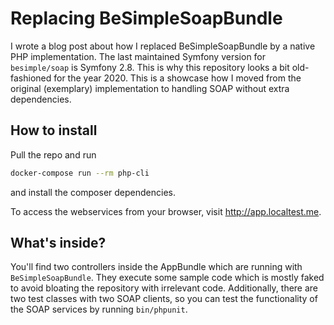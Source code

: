 Replacing BeSimpleSoapBundle
========================

I wrote a blog post about how I replaced BeSimpleSoapBundle by a native PHP implementation. 
The last maintained Symfony version for `besimple/soap` is Symfony 2.8. This is why this repository 
looks a bit old-fashioned for the year 2020. This is a showcase how I moved from the original (exemplary) implementation
to handling SOAP without extra dependencies. 

How to install
--------------
Pull the repo and run 
```bash
docker-compose run --rm php-cli
```
and install the composer dependencies.

To access the webservices from your browser, visit http://app.localtest.me.

What's inside?
--------------
You'll find two controllers inside the AppBundle which are running with `BeSimpleSoapBundle`. They execute some sample 
code which is mostly faked to avoid bloating the repository with irrelevant code.
Additionally, there are two test classes with two SOAP clients, so you can test the functionality of the SOAP services 
by running `bin/phpunit`.
